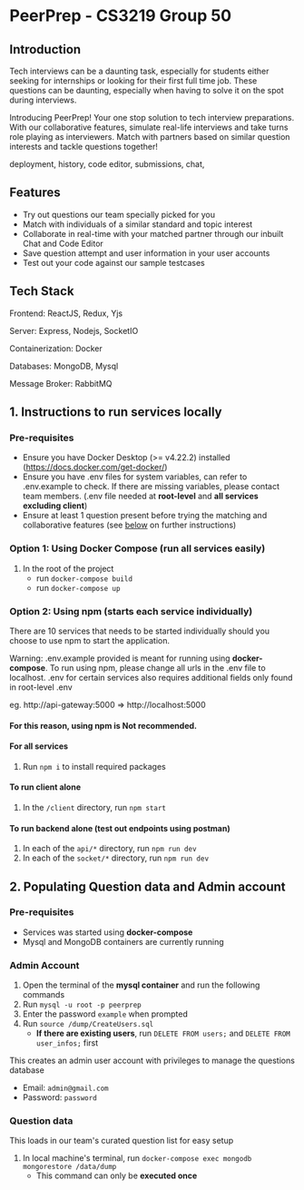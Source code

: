 # PeerPrep - CS3219 Group 50

## Introduction
Tech interviews can be a daunting task, especially for students either seeking for internships
or looking for their first full time job. These questions can be daunting, especially when having to solve it on the spot during interviews. 

Introducing PeerPrep! Your one stop solution to tech interview preparations. With our collaborative features, simulate real-life interviews and take turns role playing as interviewers. Match with
partners based on similar question interests and tackle questions together!

deployment, history, code editor, submissions, chat, 
## Features
- Try out questions our team specially picked for you
- Match with individuals of a similar standard and topic interest
- Collaborate in real-time with your matched partner through our inbuilt Chat and Code Editor 
- Save question attempt and user information in your user accounts
- Test out your code against our sample testcases

## Tech Stack
Frontend: ReactJS, Redux, Yjs

Server: Express, Nodejs, SocketIO

Containerization: Docker

Databases: MongoDB, Mysql

Message Broker: RabbitMQ

## 1. Instructions to run services locally

### Pre-requisites

- Ensure you have Docker Desktop (>= v4.22.2) installed (https://docs.docker.com/get-docker/)
- Ensure you have .env files for system variables, can refer to .env.example to check. If there are missing variables, please contact team members. (.env file needed at **root-level** and **all services excluding client**)
- Ensure at least 1 question present before trying the matching and collaborative features (see [below](#user-data) on further instructions)

### Option 1: Using Docker Compose (run all services easily)

1. In the root of the project
   - run `docker-compose build`
   - run `docker-compose up`

### Option 2: Using npm (starts each service individually)

There are 10 services that needs to be started individually should you choose to use npm to start the application.

Warning: .env.example provided is meant for running using **docker-compose**.
To run using npm, please change all urls in the .env file to localhost. .env for certain services also requires additional fields only found in root-level .env

eg. http://api-gateway:5000 => http://localhost:5000

#### For this reason, using npm is **Not recommended**.

#### For all services
1. Run `npm i` to install required packages
#### To run client alone
1. In the `/client` directory, run `npm start`

#### To run backend alone (test out endpoints using postman)
1. In each of the `api/*` directory, run `npm run dev`
2. In each of the `socket/*` directory, run `npm run dev`

## 2. Populating Question data and Admin account
### Pre-requisites
   - Services was started using **docker-compose**
   - Mysql and MongoDB containers are currently running

### Admin Account
1. Open the terminal of the **mysql container** and run the following commands
2. Run `mysql -u root -p peerprep`
3. Enter the password `example` when prompted
4. Run `source /dump/CreateUsers.sql` 
   - **If there are existing users**, run `DELETE FROM users;` and `DELETE FROM user_infos;` first

This creates an admin user account with privileges to manage the questions database
   - Email: `admin@gmail.com`
   - Password: `password`

### Question data
This loads in our team's curated question list for easy setup
1. In local machine's terminal, run `docker-compose exec mongodb mongorestore /data/dump`
   - This command can only be **executed once**